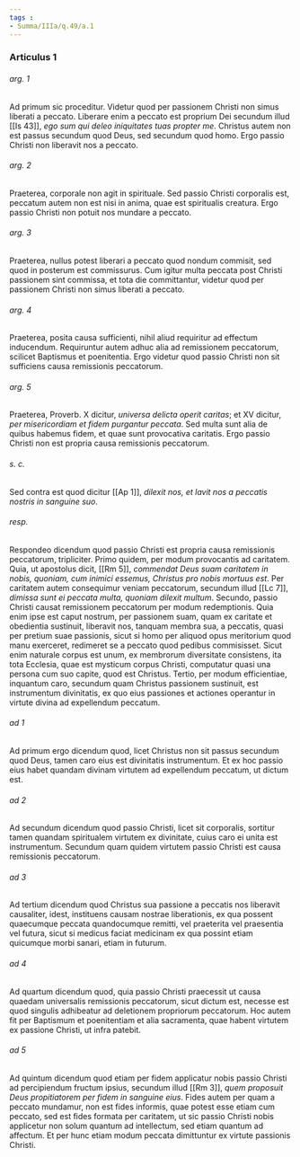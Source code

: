 ```yaml
---
tags : 
- Summa/IIIa/q.49/a.1
---
```


### Articulus 1

###### arg. 1
Ad primum sic proceditur. Videtur quod per passionem Christi non simus liberati a peccato. Liberare enim a peccato est proprium Dei secundum illud [[Is 43]], *ego sum qui deleo iniquitates tuas propter me*. Christus autem non est passus secundum quod Deus, sed secundum quod homo. Ergo passio Christi non liberavit nos a peccato.

###### arg. 2
Praeterea, corporale non agit in spirituale. Sed passio Christi corporalis est, peccatum autem non est nisi in anima, quae est spiritualis creatura. Ergo passio Christi non potuit nos mundare a peccato.

###### arg. 3
Praeterea, nullus potest liberari a peccato quod nondum commisit, sed quod in posterum est commissurus. Cum igitur multa peccata post Christi passionem sint commissa, et tota die committantur, videtur quod per passionem Christi non simus liberati a peccato.

###### arg. 4
Praeterea, posita causa sufficienti, nihil aliud requiritur ad effectum inducendum. Requiruntur autem adhuc alia ad remissionem peccatorum, scilicet Baptismus et poenitentia. Ergo videtur quod passio Christi non sit sufficiens causa remissionis peccatorum.

###### arg. 5
Praeterea, Proverb. X dicitur, *universa delicta operit caritas*; et XV dicitur, *per misericordiam et fidem purgantur peccata*. Sed multa sunt alia de quibus habemus fidem, et quae sunt provocativa caritatis. Ergo passio Christi non est propria causa remissionis peccatorum.

###### s. c.
Sed contra est quod dicitur [[Ap 1]], *dilexit nos, et lavit nos a peccatis nostris in sanguine suo*.

###### resp.
Respondeo dicendum quod passio Christi est propria causa remissionis peccatorum, tripliciter. Primo quidem, per modum provocantis ad caritatem. Quia, ut apostolus dicit, [[Rm 5]], *commendat Deus suam caritatem in nobis, quoniam, cum inimici essemus, Christus pro nobis mortuus est*. Per caritatem autem consequimur veniam peccatorum, secundum illud [[Lc 7]], *dimissa sunt ei peccata multa, quoniam dilexit multum*. Secundo, passio Christi causat remissionem peccatorum per modum redemptionis. Quia enim ipse est caput nostrum, per passionem suam, quam ex caritate et obedientia sustinuit, liberavit nos, tanquam membra sua, a peccatis, quasi per pretium suae passionis, sicut si homo per aliquod opus meritorium quod manu exerceret, redimeret se a peccato quod pedibus commisisset. Sicut enim naturale corpus est unum, ex membrorum diversitate consistens, ita tota Ecclesia, quae est mysticum corpus Christi, computatur quasi una persona cum suo capite, quod est Christus. Tertio, per modum efficientiae, inquantum caro, secundum quam Christus passionem sustinuit, est instrumentum divinitatis, ex quo eius passiones et actiones operantur in virtute divina ad expellendum peccatum.

###### ad 1
Ad primum ergo dicendum quod, licet Christus non sit passus secundum quod Deus, tamen caro eius est divinitatis instrumentum. Et ex hoc passio eius habet quandam divinam virtutem ad expellendum peccatum, ut dictum est.

###### ad 2
Ad secundum dicendum quod passio Christi, licet sit corporalis, sortitur tamen quandam spiritualem virtutem ex divinitate, cuius caro ei unita est instrumentum. Secundum quam quidem virtutem passio Christi est causa remissionis peccatorum.

###### ad 3
Ad tertium dicendum quod Christus sua passione a peccatis nos liberavit causaliter, idest, instituens causam nostrae liberationis, ex qua possent quaecumque peccata quandocumque remitti, vel praeterita vel praesentia vel futura, sicut si medicus faciat medicinam ex qua possint etiam quicumque morbi sanari, etiam in futurum.

###### ad 4
Ad quartum dicendum quod, quia passio Christi praecessit ut causa quaedam universalis remissionis peccatorum, sicut dictum est, necesse est quod singulis adhibeatur ad deletionem propriorum peccatorum. Hoc autem fit per Baptismum et poenitentiam et alia sacramenta, quae habent virtutem ex passione Christi, ut infra patebit.

###### ad 5
Ad quintum dicendum quod etiam per fidem applicatur nobis passio Christi ad percipiendum fructum ipsius, secundum illud [[Rm 3]], *quem proposuit Deus propitiatorem per fidem in sanguine eius*. Fides autem per quam a peccato mundamur, non est fides informis, quae potest esse etiam cum peccato, sed est fides formata per caritatem, ut sic passio Christi nobis applicetur non solum quantum ad intellectum, sed etiam quantum ad affectum. Et per hunc etiam modum peccata dimittuntur ex virtute passionis Christi.

